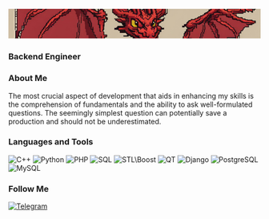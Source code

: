 [![Header](https://github.com/Smaug-DS/Smaug-DS/blob/main/assets/smaug_logo.jpg)](https://veresov.pro/cmustdie/)


### Backend Engineer

### About Me
The most crucial aspect of development that aids in enhancing my skills is the comprehension of fundamentals and the ability to ask well-formulated questions. The seemingly simplest question can potentially save a production and should not be underestimated.


### Languages and Tools
![C++](https://img.shields.io/badge/-C++-090909?style=for-the-badge&logo=C%2b%2b&logoColor=6296CC)
![Python](https://img.shields.io/badge/-Python-090909?style=for-the-badge&logo=Python&logoColor=green)
![PHP](https://img.shields.io/badge/-PHP-090909?style=for-the-badge&logo=PHP&logoColor=097CDB)
![SQL](https://img.shields.io/badge/-SQL-090909?style=for-the-badge&logo=SQL&logoColor=F291BB)
![STL\Boost](https://img.shields.io/badge/-STL\Boost-090909?style=for-the-badge&logo=Boost&logoColor=629665)
![QT](https://img.shields.io/badge/-QT-090909?style=for-the-badge&logo=QT&logoColor=0d544f)
![Django](https://img.shields.io/badge/-Django-090909?style=for-the-badge&logo=Django&logoColor=00FF00)
![PostgreSQL](https://img.shields.io/badge/-PostgreSQL-090909?style=for-the-badge&logo=PostgreSQL&logoColor=336791)
![MySQL](https://img.shields.io/badge/-MySQL-090909?style=for-the-badge&logo=MySQL&logoColor=F29111)

### Follow Me

[![Telegram](https://img.shields.io/badge/-Telegram-090909?style=for-the-badge&logo=Telegram&logoColor=#2AABEE)](https://t.me/su6tle_in9iff)
